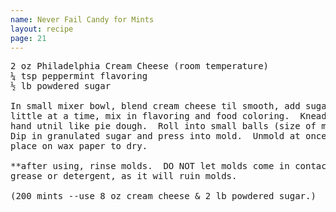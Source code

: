 ```yaml
---
name: Never Fail Candy for Mints
layout: recipe
page: 21
---
```


<pre>
2 oz Philadelphia Cream Cheese (room temperature)
¼ tsp peppermint flavoring
½ lb powdered sugar

In small mixer bowl, blend cream cheese til smooth, add sugar a
little at a time, mix in flavoring and food coloring.  Knead by
hand utnil like pie dough.  Roll into small balls (size of marbles).
Dip in granulated sugar and press into mold.  Unmold at once and
place on wax paper to dry.

**after using, rinse molds.  DO NOT let molds come in contact with
grease or detergent, as it will ruin molds.

(200 mints --use 8 oz cream cheese & 2 lb powdered sugar.)
</pre>
